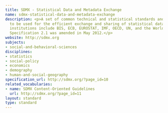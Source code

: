 ```yaml
---
title: SDMX - Statistical Data and Metadata Exchange
name: sdmx-statistical-data-and-metadata-exchange
description: <p>A set of common technical and statistical standards and guidelines
  to be used for the efficient exchange and sharing of statistical data and metadata.</p><p>Sponsoring
  institutions include BIS, ECB, EUROSTAT, IMF, OECD, UN, and the World Bank. Technical
  Specification 2.1 was amended in May 2012.</p>
website: http://sdmx.org
subjects:
- social-and-behavioral-sciences
disciplines:
- statistics
- social-policy
- economics
- demography
- human-and-social-geography
specification_url: http://sdmx.org/?page_id=10
related_vocabularies:
- name: SDMX Content-Oriented Guidelines
  url: http://sdmx.org/?page_id=11
layout: standard
type: standard
---
```


